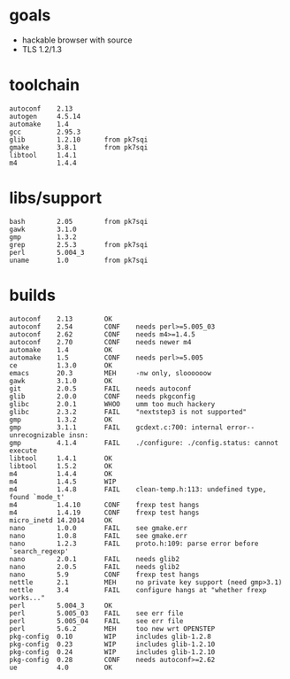 
# goals

* hackable browser with source
* TLS 1.2/1.3

# toolchain

    autoconf    2.13
    autogen     4.5.14
    automake    1.4
    gcc         2.95.3
    glib        1.2.10      from pk7sqi
    gmake       3.8.1       from pk7sqi
    libtool     1.4.1
    m4          1.4.4

# libs/support

    bash        2.05        from pk7sqi
    gawk        3.1.0
    gmp         1.3.2
    grep        2.5.3       from pk7sqi
    perl        5.004_3
    uname       1.0         from pk7sqi

# builds

    autoconf    2.13        OK
    autoconf    2.54        CONF    needs perl>=5.005_03
    autoconf    2.62        CONF    needs m4>=1.4.5
    autoconf    2.70        CONF	needs newer m4
    automake    1.4         OK
    automake    1.5         CONF    needs perl>=5.005
    ce          1.3.0       OK
    emacs       20.3        MEH 	-nw only, sloooooow
    gawk	    3.1.0       OK
    git         2.0.5       FAIL	needs autoconf
    glib        2.0.0       CONF	needs pkgconfig
    glibc       2.0.1       WHOO	umm too much hackery
    glibc       2.3.2       FAIL	"nextstep3 is not supported"
    gmp         1.3.2       OK	
    gmp         3.1.1       FAIL	gcdext.c:700: internal error--unrecognizable insn:
    gmp         4.1.4       FAIL	./configure: ./config.status: cannot execute
    libtool	    1.4.1       OK
    libtool	    1.5.2       OK
    m4          1.4.4       OK
    m4          1.4.5       WIP
    m4          1.4.8       FAIL	clean-temp.h:113: undefined type, found `mode_t'
    m4          1.4.10      CONF	frexp test hangs
    m4          1.4.19      CONF	frexp test hangs
    micro_inetd 14.2014     OK
    nano        1.0.0       FAIL	see gmake.err
    nano        1.0.8       FAIL	see gmake.err
    nano        1.2.3       FAIL	proto.h:109: parse error before `search_regexp'
    nano        2.0.1       FAIL	needs glib2
    nano        2.0.5       FAIL	needs glib2
    nano	    5.9         CONF	frexp test hangs
    nettle	    2.1         MEH     no private key support (need gmp>3.1)
    nettle	    3.4         FAIL	configure hangs at "whether frexp works..."
    perl        5.004_3     OK
    perl        5.005_03    FAIL    see err file
    perl        5.005_04    FAIL    see err file
    perl        5.6.2       MEH     too new wrt OPENSTEP
    pkg-config  0.10        WIP     includes glib-1.2.8
    pkg-config  0.23        WIP     includes glib-1.2.10
    pkg-config  0.24        WIP     includes glib-1.2.10
    pkg-config  0.28        CONF    needs autoconf>=2.62
    ue          4.0         OK
